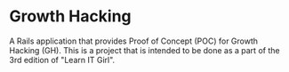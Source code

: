 # Growth Hacking

A Rails application that provides Proof of Concept (POC) for Growth Hacking (GH). This is a project that is intended to be done as a part of the 3rd edition of "Learn IT Girl".
